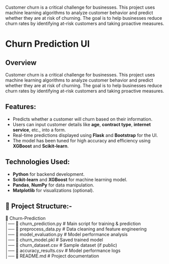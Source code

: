 Customer churn is a critical challenge for businesses. This project uses machine learning algorithms to analyze customer behavior and predict whether they are at risk of churning. The goal is to help businesses reduce churn rates by identifying at-risk customers and taking proactive measures.
# Churn Prediction UI 

## Overview
Customer churn is a critical challenge for businesses. This project uses machine learning algorithms to analyze customer behavior and predict whether they are at risk of churning. The goal is to help businesses reduce churn rates by identifying at-risk customers and taking proactive measures.

## Features:
- Predicts whether a customer will churn based on their information.
- Users can input customer details like **age**, **contract type**, **internet service**, etc., into a form.
- Real-time predictions displayed using **Flask** and **Bootstrap** for the UI.
- The model has been tuned for high accuracy and efficiency using **XGBoost** and **Scikit-learn**.

## Technologies Used:
- **Python** for backend development.
- **Scikit-learn** and **XGBoost** for machine learning model.
- **Pandas**, **NumPy** for data manipulation.
- **Matplotlib** for visualizations (optional).

## 📂 Project Structure:-
📁 Churn-Prediction  
│── 📜 churn_prediction.py      # Main script for training & prediction  
│── 📜 preprocess_data.py       # Data cleaning and feature engineering  
│── 📜 model_evaluation.py      # Model performance analysis  
│── 📜 churn_model.pkl          # Saved trained model  
│── 📜 churn_dataset.csv        # Sample dataset (if public)  
│── 📜 accuracy_results.csv      # Model performance logs  
│── 📄 README.md                # Project documentation  
